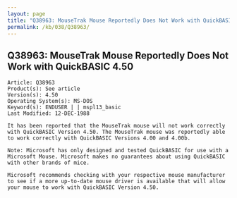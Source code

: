 ```yaml
---
layout: page
title: "Q38963: MouseTrak Mouse Reportedly Does Not Work with QuickBASIC 4.50"
permalink: /kb/038/Q38963/
---
```


## Q38963: MouseTrak Mouse Reportedly Does Not Work with QuickBASIC 4.50

	Article: Q38963
	Product(s): See article
	Version(s): 4.50
	Operating System(s): MS-DOS
	Keyword(s): ENDUSER | | mspl13_basic
	Last Modified: 12-DEC-1988
	
	It has been reported that the MouseTrak mouse will not work correctly
	with QuickBASIC Version 4.50. The MouseTrak mouse was reportedly able
	to work correctly with QuickBASIC Versions 4.00 and 4.00b.
	
	Note: Microsoft has only designed and tested QuickBASIC for use with a
	Microsoft Mouse. Microsoft makes no guarantees about using QuickBASIC
	with other brands of mice.
	
	Microsoft recommends checking with your respective mouse manufacturer
	to see if a more up-to-date mouse driver is available that will allow
	your mouse to work with QuickBASIC Version 4.50.
